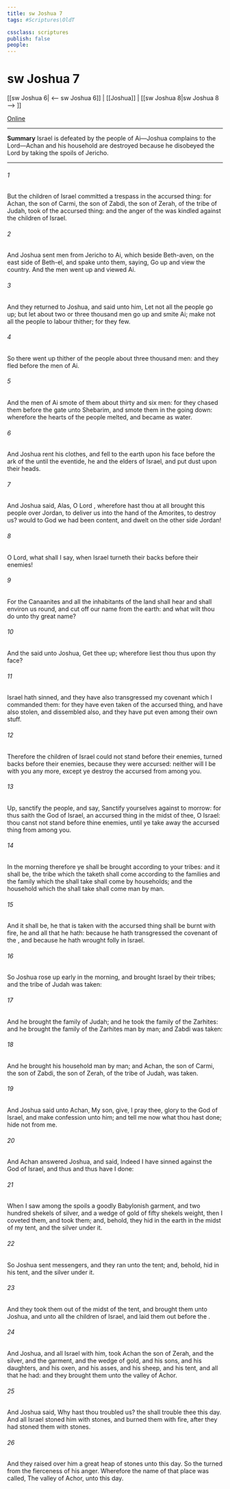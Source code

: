 ```yaml
---
title: sw Joshua 7
tags: #Scriptures\OldT

cssclass: scriptures
publish: false
people:
---
```


# sw Joshua 7
[[sw Joshua 6| <-- sw Joshua 6]] | [[Joshua]] | [[sw Joshua 8|sw Joshua 8 --> ]]

[Online](https://churchofjesuschrist.org/study/scriptures/ot/josh/7?lang=eng)

---
__Summary__
Israel is defeated by the people of Ai—Joshua complains to the Lord—Achan and his household are destroyed because he disobeyed the Lord by taking the spoils of Jericho.

---
###### 1 
But the children of Israel committed a trespass in the accursed thing: for Achan, the son of Carmi, the son of Zabdi, the son of Zerah, of the tribe of Judah, took of the accursed thing: and the anger of the  was kindled against the children of Israel.

###### 2 
And Joshua sent men from Jericho to Ai, which  beside Beth-aven, on the east side of Beth-el, and spake unto them, saying, Go up and view the country. And the men went up and viewed Ai.

###### 3 
And they returned to Joshua, and said unto him, Let not all the people go up; but let about two or three thousand men go up and smite Ai;  make not all the people to labour thither; for they  few.

###### 4 
So there went up thither of the people about three thousand men: and they fled before the men of Ai.

###### 5 
And the men of Ai smote of them about thirty and six men: for they chased them  before the gate  unto Shebarim, and smote them in the going down: wherefore the hearts of the people melted, and became as water.

###### 6 
And Joshua rent his clothes, and fell to the earth upon his face before the ark of the  until the eventide, he and the elders of Israel, and put dust upon their heads.

###### 7 
And Joshua said, Alas, O Lord , wherefore hast thou at all brought this people over Jordan, to deliver us into the hand of the Amorites, to destroy us? would to God we had been content, and dwelt on the other side Jordan!

###### 8 
O Lord, what shall I say, when Israel turneth their backs before their enemies!

###### 9 
For the Canaanites and all the inhabitants of the land shall hear  and shall environ us round, and cut off our name from the earth: and what wilt thou do unto thy great name?

###### 10 
And the  said unto Joshua, Get thee up; wherefore liest thou thus upon thy face?

###### 11 
Israel hath sinned, and they have also transgressed my covenant which I commanded them: for they have even taken of the accursed thing, and have also stolen, and dissembled also, and they have put  even among their own stuff.

###### 12 
Therefore the children of Israel could not stand before their enemies,  turned  backs before their enemies, because they were accursed: neither will I be with you any more, except ye destroy the accursed from among you.

###### 13 
Up, sanctify the people, and say, Sanctify yourselves against to morrow: for thus saith the  God of Israel,  an accursed thing in the midst of thee, O Israel: thou canst not stand before thine enemies, until ye take away the accursed thing from among you.

###### 14 
In the morning therefore ye shall be brought according to your tribes: and it shall be,  the tribe which the  taketh shall come according to the families  and the family which the  shall take shall come by households; and the household which the  shall take shall come man by man.

###### 15 
And it shall be,  he that is taken with the accursed thing shall be burnt with fire, he and all that he hath: because he hath transgressed the covenant of the , and because he hath wrought folly in Israel.

###### 16 
So Joshua rose up early in the morning, and brought Israel by their tribes; and the tribe of Judah was taken:

###### 17 
And he brought the family of Judah; and he took the family of the Zarhites: and he brought the family of the Zarhites man by man; and Zabdi was taken:

###### 18 
And he brought his household man by man; and Achan, the son of Carmi, the son of Zabdi, the son of Zerah, of the tribe of Judah, was taken.

###### 19 
And Joshua said unto Achan, My son, give, I pray thee, glory to the  God of Israel, and make confession unto him; and tell me now what thou hast done; hide  not from me.

###### 20 
And Achan answered Joshua, and said, Indeed I have sinned against the  God of Israel, and thus and thus have I done:

###### 21 
When I saw among the spoils a goodly Babylonish garment, and two hundred shekels of silver, and a wedge of gold of fifty shekels weight, then I coveted them, and took them; and, behold, they  hid in the earth in the midst of my tent, and the silver under it.

###### 22 
So Joshua sent messengers, and they ran unto the tent; and, behold,  hid in his tent, and the silver under it.

###### 23 
And they took them out of the midst of the tent, and brought them unto Joshua, and unto all the children of Israel, and laid them out before the .

###### 24 
And Joshua, and all Israel with him, took Achan the son of Zerah, and the silver, and the garment, and the wedge of gold, and his sons, and his daughters, and his oxen, and his asses, and his sheep, and his tent, and all that he had: and they brought them unto the valley of Achor.

###### 25 
And Joshua said, Why hast thou troubled us? the  shall trouble thee this day. And all Israel stoned him with stones, and burned them with fire, after they had stoned them with stones.

###### 26 
And they raised over him a great heap of stones unto this day. So the  turned from the fierceness of his anger. Wherefore the name of that place was called, The valley of Achor, unto this day.

